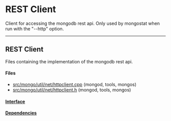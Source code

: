 # REST Client
Client for accessing the mongodb rest api.  Only used by mongostat when run with the "--http" option.


-------------

## REST Client
Files containing the implementation of the mongodb rest api.

#### Files
- [src/mongo/util/net/httpclient.cpp](https://github.com/mongodb/mongo/tree/r2.6.0/src/mongo/util/net/httpclient.cpp)   (mongod, tools, mongos)
- [src/mongo/util/net/httpclient.h](https://github.com/mongodb/mongo/tree/r2.6.0/src/mongo/util/net/httpclient.h)   (mongod, tools, mongos)

#### [Interface](interface/0)

#### [Dependencies](dependencies/0)
